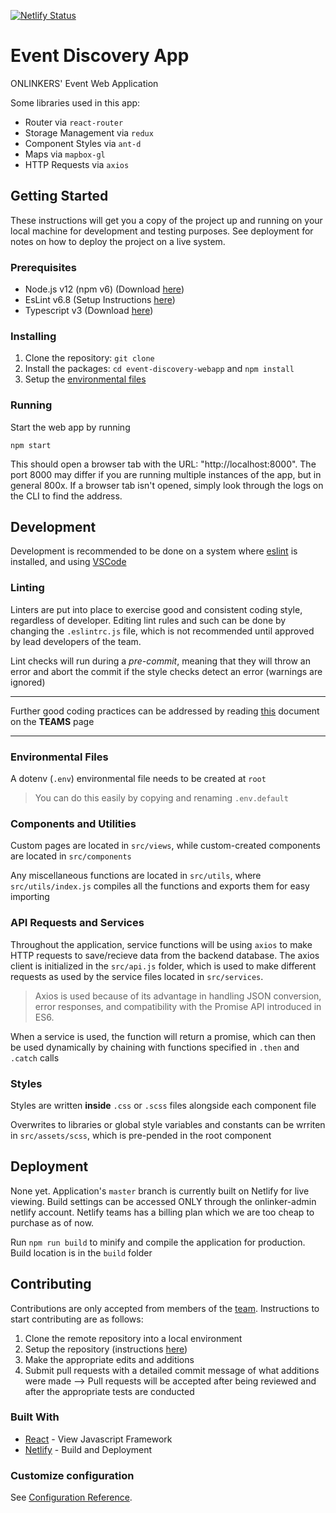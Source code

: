 [![Netlify Status](https://api.netlify.com/api/v1/badges/9c2b1115-c493-484a-a3be-e9062c9573f4/deploy-status)](https://app.netlify.com/sites/link-link-web-app/deploys)

# Event Discovery App
ONLINKERS' Event Web Application

Some libraries used in this app:
- Router via `react-router`
- Storage Management via `redux`
- Component Styles via `ant-d`
- Maps via `mapbox-gl`
- HTTP Requests via `axios`

## Getting Started

These instructions will get you a copy of the project up and running on your local machine for development and testing purposes. See deployment for notes on how to deploy the project on a live system.

### Prerequisites

- Node.js v12 (npm v6) (Download [here](https://nodejs.org/en/download/))
- EsLint v6.8 (Setup Instructions [here](https://eslint.org/))
- Typescript v3 (Download [here](https://www.typescriptlang.org/))

### Installing

1. Clone the repository: ```git clone```
2. Install the packages: ```cd event-discovery-webapp``` and ```npm install```
3. Setup the [environmental files](#environmental-files)

### Running

Start the web app by running

```npm start```

This should open a browser tab with the URL: "http://localhost:8000". The port 8000 may differ if you are running multiple instances of the app, but in general 800x. If a browser tab isn't opened, simply look through the logs on the CLI to find the address. 

## Development

Development is recommended to be done on a system where [eslint](https://eslint.org/) is installed, and using [VSCode](https://code.visualstudio.com/)

### Linting

Linters are put into place to exercise good and consistent coding style, regardless of developer. Editing lint rules and such can be done by changing the `.eslintrc.js` file, which is not recommended until approved by lead developers of the team.

Lint checks will run during a *pre-commit*, meaning that they will throw an error and abort the commit if the style checks detect an error (warnings are ignored)

<hr />

Further good coding practices can be addressed by reading [this](https://github.com/orgs/onlinkers/teams/principal/discussions/1) document on the **TEAMS** page

<hr />

### Environmental Files

A dotenv (`.env`) environmental file needs to be created at `root`

> You can do this easily by copying and renaming `.env.default`

### Components and Utilities

Custom pages are located in `src/views`, while custom-created components are located in `src/components`

Any miscellaneous functions are located in `src/utils`, where `src/utils/index.js` compiles all the functions and exports them for easy importing

### API Requests and Services

Throughout the application, service functions will be using `axios` to make HTTP requests to save/recieve data from the backend database. The axios client is initialized in the `src/api.js` folder, which is used to make different requests as used by the service files located in `src/services`.

> Axios is used because of its advantage in handling JSON conversion, error responses, and compatibility with the Promise API introduced in ES6. 

When a service is used, the function will return a promise, which can then be used dynamically by chaining with functions specified in `.then` and `.catch` calls

### Styles

Styles are written **inside** `.css` or `.scss` files alongside each component file

Overwrites to libraries or global style variables and constants can be wrriten in `src/assets/scss`, which is pre-pended in the root component

## Deployment

None yet. Application's `master` branch is currently built on Netlify for live viewing. Build settings can be accessed ONLY through the onlinker-admin netlify account. Netlify teams has a billing plan which we are too cheap to purchase as of now.

Run `npm run build` to minify and compile the application for production. Build location is in the `build` folder

## Contributing
Contributions are only accepted from members of the [team](https://github.com/orgs/onlinkers/people). Instructions to start contributing are as follows:

1. Clone the remote repository into a local environment
2. Setup the repository (instructions [here](#getting-started))
3. Make the appropriate edits and additions
4. Submit pull requests with a detailed commit message of what additions were made
--> Pull requests will be accepted after being reviewed and after the appropriate tests are conducted

### Built With

* [React](https://reactjs.org/docs/getting-started.html) - View Javascript Framework
* [Netlify](https://www.netlify.com/) - Build and Deployment

### Customize configuration
See [Configuration Reference](https://create-react-app.dev/docs/advanced-configuration/).
